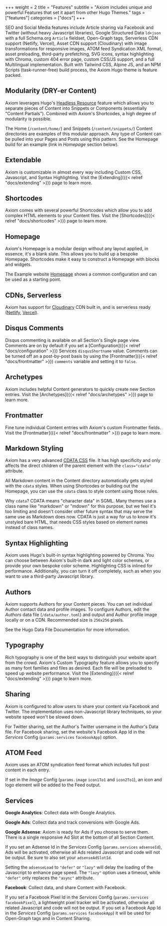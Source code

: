 +++
weight = 2
title = "Features"
subtitle = "Axiom includes unique and powerful Features that set it apart from other Hugo Themes."
tags = ["features"]
categories = ["docs"]
+++

SEO and Social Media features include Article sharing via Facebook and Twitter (without heavy Javascript libraries), Google Structured Data `ld+json` with a full Schema.org `Article` fieldset, Open-Graph tags, Serverless CDN support (Netlify, Vercel), Asset CDN support (Cloudinary) with image transformations for responsive images, ATOM feed Syndication XML format, asset preloading, third-party prefetching, SVG icons, syntax highlighting with Chroma, custom 404 error page, custom CSS/JS support, and a full Multilingual implementation. Built with Tailwind CSS, Alpine JS, and an NPM Scripts (task-runner-free) build process, the Axiom Hugo theme is feature packed.

## Modularity (DRY-er Content)

Axiom leverages Hugo's [Headless Resource](https://gohugo.io/content-management/page-bundles/#headless-bundle) feature which allows you to separate pieces of Content into Snippets or Components (essentially "Content Partials"). Combined with Axiom's Shortcodes, a high degree of modularity is possible.

The Home (`/content/home/`) and Snippets (`/content/snippets/`) Content directories are examples of this modular approach. Any type of Content can be pulled into your Pages and Posts using this pattern. See the Homepage build for an example (link in _Homepage_ section below).

## Extendable

Axiom is customizable in almost every way including Custom CSS, Javascript, and Syntax Highlighting. Visit the [Extending]({{< relref "docs/extending" >}}) page to learn more.

## Shortcodes

Axiom comes with several powerful Shortcodes which allow you to add complex HTML elements to your Content files. Visit the [Shortcodes]({{< relref "docs/shortcodes" >}}) page to learn more.

## Homepage

Axiom's Homepage is a modular design without any layout applied, in essence, it's a blank slate. This allows you to build up a bespoke Homepage. Shortcodes make it easy to construct a Homepage with blocks and widgets.

The Example website [Homepage](https://github.com/marketempower/axiom-example/blob/master/content/_index.html) shows a common configuration and can be used as a starting point.

## CDNs, Serverless

Axiom has support for [Cloudinary](https://cloudinary.com/invites/lpov9zyyucivvxsnalc5/rjndspxhgeglpwn0hwzv) CDN built in, and is serverless ready ([Netlify](https://www.netlify.com/), [Vercel](https://www.vercel.com/)).

## Disqus Comments

Disqus commenting is available on all Section's Single page view. Comments are on by default if you set a [Configuration]({{< relref "docs/configuration" >}}) Services `disqusShortname` value. Comments can be turned off an a post-by-post basis by using the [Frontmatter]({{< relref "docs/frontmatter" >}}) `comments` variable and setting it to `false`.

## Archetypes

Axiom includes helpful Content generators to quickly create new Section entries. Visit the [Archetypes]({{< relref "docs/archetypes" >}}) page to learn more.

## Frontmatter

Fine tune individual Content entries with Axiom's custom Frontmatter fields. Visit the [Frontmatter]({{< relref "docs/frontmatter" >}}) page to learn more.

## Markdown Styling

Axiom has a very advanced [CDATA CSS](https://github.com/marketempower/axiom/blob/master/src/cdata.css) file. It has high specificity and only affects the direct children of the parent element with the `class="cdata"` attribute.

All Markdown content in the Content directory automatically gets styled with the `cdata` styles. When using Shortcodes or building out the Homepage, you can use the `cdata` class to style content using those rules.

Why `cdata`? CDATA means "character data" in SGML. Many themes use a class name like "markdown" or "mdown" for this purpose, but we feel it's too limiting and doesn't consider other future syntax that may serve the same use as Markdown does now. CDATA is just a way for us to know it's unstyled bare HTML, that needs CSS styles based on element names instead of class names.

## Syntax Highlighting

Axiom uses Hugo's built-in syntax highlighting powered by Chroma. You can choose between Axiom's built-in dark and light color schemes, or provide your own bespoke color scheme. Highlighting CSS is inlined for performance. Additionally, you can turn it off completely, such as when you want to use a third-party Javascript library.

## Authors

Axiom supports Authors for your Content pieces. You can set individual Author contact data and profile images. To configure Authors, edit the _Authors_ data file (`/data/author.toml`) and output and Author profile image locally or on a CDN. Recommended size is `256x256` pixels.

See the Hugo Data File Documentation for more information.

## Typography

Rich typography is one of the best ways to distinguish your website apart from the crowd. Axiom's Custom Typography feature allows you to specify as many font families and files as desired. Each file will be preloaded to speed up website performance. Visit the [Extending]({{< relref "docs/extending" >}}) page to learn more.

## Sharing

Axiom is configured to allow users to share your content via Facebook and Twitter. The implementation uses non-Javascript library techniques, so your website speed won't be slowed down.

For Twitter sharing, set the Author's Twitter username in the Author's Data file. For Facebook sharing, set the website's Facebook App Id in the _Services_ Config (`params.services` `facebookApp`) option.

## ATOM Feed

Axiom uses an ATOM syndication feed format which includes full post content in each entry.

If set in the _Image_ Config (`params.image` `icon1To1` and `icon2To1`), an icon and logo element will be added to the Feed output.

## Services

__Google Analytics__: Collect data with Google Analytics.

__Google Ads__: Collect data and track conversions with Google Ads.

__Google Adsense__: Axiom is ready for Ads if you choose to serve them. There is a single responsive Ad Slot at the bottom of all Section Content.

If you set an Adsense Id in the _Services_ Config (`params.services` `adsenseId`), Ads will be activated, otherwise all Ads related Javascript and code will not be output. Be sure to also set your `adsenseAdSlotId`.

Setting the `adsenseLoad` to `"defer"` or `"lazy"` will delay the loading of the Javascript to enhance page speed. The `"lazy"` option uses a timeout, while `"defer"` only replaces the `"async"` attribute.

__Facebook__: Collect data, and share Content with Facebook.

If you set a Facebook Pixel Id in the _Services_ Config (`params.services` `facebookPixel`), a lightweight pixel tracker will be activated, otherwise all related Javascript and code will not be output. If you set a Facebook App Id in the _Services_ Config (`params.services` `facebookApp`) it will be used for Open-Graph tags and in Content Sharing.
